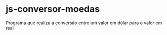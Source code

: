 # js-conversor-moedas
 Programa que realiza a conversão entre um valor em dólar para o valor em real
